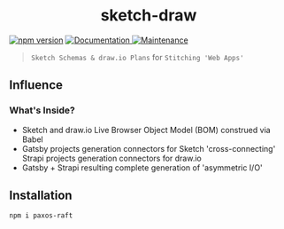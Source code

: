 <h1 align="center">sketch-draw </h1>
<p>
  <a href="https://www.npmjs.com/package/sketch-draw"><img src="https://badge.fury.io/js/sketch-draw.svg" alt="npm version" /></a>
  <a href="https://github.com/paxos-raft/paxos-raft/tree/master/packages/sketch-draw#readme" target="_blank">
    <img alt="Documentation" src="https://img.shields.io/badge/documentation-yes-darkviolet.svg" />
  </a>
  <a href="https://github.com/paxos-raft/paxos-raft/graphs/commit-activity" target="_blank">
    <img alt="Maintenance" src="https://img.shields.io/badge/Maintained-yes-yellow.svg" />
  </a>
</p>


> `Sketch Schemas & draw.io Plans` for `Stitching 'Web Apps'`

## Influence
### What's Inside?
* Sketch and draw.io Live Browser Object Model (BOM) construed via Babel
* Gatsby projects generation connectors for Sketch 'cross-connecting' Strapi projects generation connectors for draw.io 
* Gatsby + Strapi resulting complete generation of 'asymmetric I/O'

## Installation
```sh
npm i paxos-raft
```

